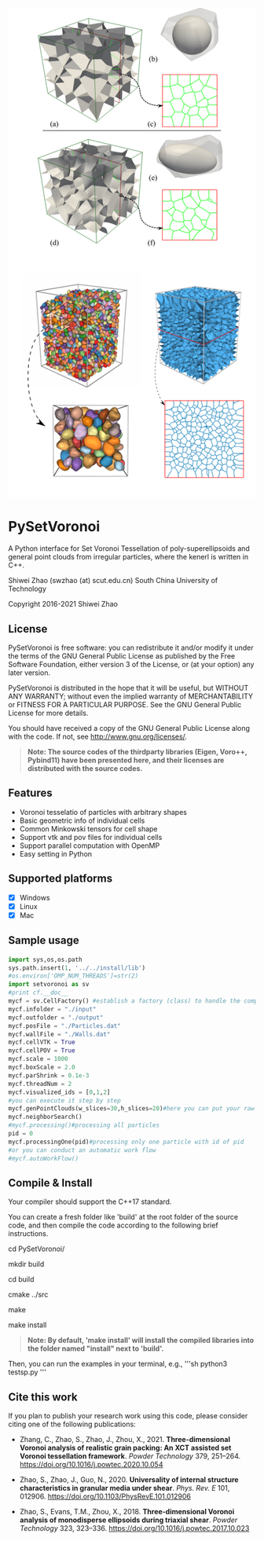 ![](./doc/cover.png)
# PySetVoronoi
A Python interface for Set Voronoi Tessellation of poly-superellipsoids and general point clouds from irregular particles, where the kenerl is written in C++.

Shiwei Zhao (swzhao (at) scut.edu.cn)
South China University of Technology

Copyright 2016-2021 Shiwei Zhao

## License

PySetVoronoi is free software: you can redistribute it and/or modify
it under the terms of the GNU General Public License as published by
the Free Software Foundation, either version 3 of the License, or
(at your option) any later version.

PySetVoronoi is distributed in the hope that it will be useful,
but WITHOUT ANY WARRANTY; without even the implied warranty of
MERCHANTABILITY or FITNESS FOR A PARTICULAR PURPOSE.  See the
GNU General Public License for more details.

You should have received a copy of the GNU General Public License
along with the code.  If not, see <http://www.gnu.org/licenses/>.

> **Note: The source codes of the thirdparty libraries (Eigen, Voro++, Pybind11) have been presented here, and their licenses are distributed with the source codes.**

## Features

- Voronoi tesselatio of particles with arbitrary shapes
- Basic geometric info of individual cells
- Common Minkowski tensors for cell shape
- Support vtk and pov files for individual cells
- Support parallel computation with OpenMP
- Easy setting in Python

## Supported platforms

- [x] Windows
- [x] Linux
- [x] Mac

## Sample usage

```py
import sys,os,os.path
sys.path.insert(1, '../../install/lib')
#os.environ['OMP_NUM_THREADS']=str(2)
import setvoronoi as sv
#print cf.__doc__
mycf = sv.CellFactory() #establish a factory (class) to handle the computation
mycf.infolder = "./input"
mycf.outfolder = "./output"
mycf.posFile = "./Particles.dat"
mycf.wallFile = "./Walls.dat"
mycf.cellVTK = True
mycf.cellPOV = True
mycf.scale = 1000
mycf.boxScale = 2.0
mycf.parShrink = 0.1e-3
mycf.threadNum = 2
mycf.visualized_ids = [0,1,2]
#you can execute it step by step
mycf.genPointClouds(w_slices=30,h_slices=20)#here you can put your raw data
mycf.neighborSearch()
#mycf.processing()#processing all particles
pid = 0
mycf.processingOne(pid)#processing only one particle with id of pid
#or you can conduct an automatic work flow
#mycf.autoWorkFlow()
```

## Compile & Install

Your compiler should support the C++17 standard.

You can create a fresh folder like 'build' at the root folder of the source
 code, and then compile the code according to the following brief instructions.

cd PySetVoronoi/

mkdir build

cd build

cmake ../src

make

make install

> **Note: By default, 'make install' will install the compiled libraries into the folder named "install" next to 'build'.**

Then, you can run the examples in your terminal, e.g.,
'''sh
python3 testsp.py
'''

## Cite this work

If you plan to publish your research work using this code, please consider citing one of the following publications:

- Zhang, C., Zhao, S., Zhao, J., Zhou, X., 2021. **Three-dimensional Voronoi analysis of realistic grain packing: An XCT assisted set Voronoi tessellation framework**. _Powder Technology_ 379, 251–264. https://doi.org/10.1016/j.powtec.2020.10.054

- Zhao, S., Zhao, J., Guo, N., 2020. **Universality of internal structure characteristics in granular media under shear**. _Phys. Rev. E_ 101, 012906. https://doi.org/10.1103/PhysRevE.101.012906

- Zhao, S., Evans, T.M., Zhou, X., 2018. **Three-dimensional Voronoi analysis of monodisperse ellipsoids during triaxial shear**. _Powder Technology_ 323, 323–336. https://doi.org/10.1016/j.powtec.2017.10.023
